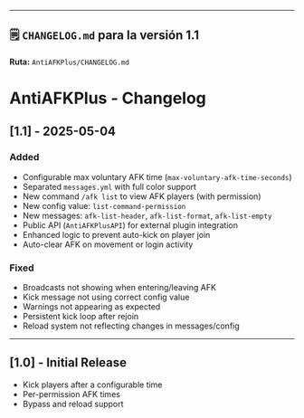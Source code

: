 
---

## 🗒️ `CHANGELOG.md` para la versión 1.1

**Ruta:** `AntiAFKPlus/CHANGELOG.md`

# AntiAFKPlus - Changelog

## [1.1] - 2025-05-04

### Added
- Configurable max voluntary AFK time (`max-voluntary-afk-time-seconds`)
- Separated `messages.yml` with full color support
- New command `/afk list` to view AFK players (with permission)
- New config value: `list-command-permission`
- New messages: `afk-list-header`, `afk-list-format`, `afk-list-empty`
- Public API (`AntiAFKPlusAPI`) for external plugin integration
- Enhanced logic to prevent auto-kick on player join
- Auto-clear AFK on movement or login activity

### Fixed
- Broadcasts not showing when entering/leaving AFK
- Kick message not using correct config value
- Warnings not appearing as expected
- Persistent kick loop after rejoin
- Reload system not reflecting changes in messages/config

---

## [1.0] - Initial Release

- Kick players after a configurable time
- Per-permission AFK times
- Bypass and reload support
